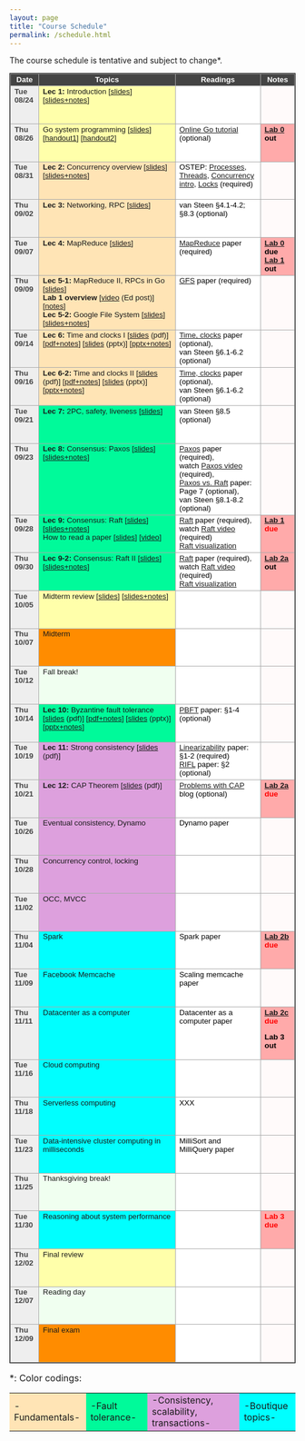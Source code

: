 ```yaml
---
layout: page
title: "Course Schedule"
permalink: /schedule.html
---
```


<style>
table.calendar {
    font-family: arial, helvetica;
    font-size: 10pt;
    empty-cells: show;
    border: 1px solid #000000;
    border-collapse: collapse;
}
table.calendar tr td {
    border: 1px solid #aaaaaa;
}
table.calendar tr {
    vertical-align: top;
    height: 5em;
    background: #ffffff;
}
table.calendar thead tr {
    text-align: center;
    background: #444444;
    color: #ffffff;
    height: auto;
    font-weight: bold;
}
/*.date {
	background: Gainsboro;
}*/
.holiday {
    background: #F0FFF0;
}
.lecture {
    background: #ffffaa;
}
.fundamentals {
    background: Moccasin;
}
/*.concurrency {
    background: LightGreen;
}*/
.fault-tolerance {
    background: MediumSpringGreen;
}
.consistency {
    background: Plum;
}
.advanced {
    background: Aqua;
}
.presentation {
    background: Plum;
}
.exam {
    background: DarkOrange;
}
.important {
    background: Bisque;
}
.nodue {
    background: #FFFAFA;
}
.optional {
    background: Linen;
}
.reading {
    color: Black;
}
.hw {
    background: #ffaaaa;
	color: Black;
	font-weight: bold;
}
.hwdue {
    color: #ff0000;
    background: #ffaaaa;
	font-weight: bold;
}
.assignment {
    color: #0aa00a;
	font-weight: bold;
}
.date {
	background: #eeeeee;
    color: #444444;
}
</style>

The course schedule is tentative and subject to change\*.

<p>
<table class="calendar" cellspacing="0" cellpadding="6" width="100%">
 <thead>
  <tr>
   <td width="10%">Date</td><td width="48%">Topics</td>
   <td width="30%">Readings</td><td width="12%">Notes</td>
  </tr>
 </thead>

<tr> <!-- week of Aug 23 -->
  <td id="2021-8-24" class="date"><b>Tue 08/24</b></td>
  <td class="lecture">
		<b>Lec 1:</b> Introduction [<a href="./public/lecs/lec1-intro.pdf">slides</a>]
		[<a href="./public/lecs/lec1-intro+notes.pdf">slides+notes</a>]
  </td>
  <td class="reading"></td>
  <td class="nodue"></td>
</tr>
<tr> <!-- week of Aug 23 -->
  <td id="2021-8-26" class="date"><b>Thu 08/26</b></td>
  <td class="lecture">
		Go system programming [<a href="./public/lecs/go_basics_v2.pdf">slides</a>] 
		[<a href="./public/lecs/go_handout.docx">handout1</a>] 
		[<a href="./public/lecs/go_handout2.docx">handout2</a>]
  </td>
  <td class="reading">
		<a href="https://tour.golang.org/welcome/1">Online Go tutorial</a> (optional)
  </td>
  <td class="hw">
		<a href="./lab0.html">Lab 0</a> out
  </td>
</tr>

<tr> <!-- week of Aug 30 -->
  <td id="2021-8-31" class="date"><b>Tue 08/31</b></td>
  <td class="fundamentals">
		<b>Lec 2:</b> Concurrency overview [<a href="./public/lecs/lec2-concurrency.pdf">slides</a>]
		[<a href="./public/lecs/lec2-concurrency+notes.pdf">slides+notes</a>]
  </td>
  <td class="reading">
		OSTEP: <a href="https://pages.cs.wisc.edu/~remzi/OSTEP/cpu-intro.pdf">Processes</a>, 
		<a href="https://pages.cs.wisc.edu/~remzi/OSTEP/threads-api.pdf">Threads</a>, 
		<a href="https://pages.cs.wisc.edu/~remzi/OSTEP/threads-intro.pdf">Concurrency intro</a>, 
		<a href="https://pages.cs.wisc.edu/~remzi/OSTEP/threads-locks.pdf">Locks</a> (required)
  </td>
  <td class="nodue"></td>
</tr>
<tr> <!-- week of Aug 30 -->
  <td id="2021-09-02" class="date"><b>Thu 09/02</b></td>
  <td class="fundamentals">
		<b>Lec 3:</b> Networking, RPC [<a href="./public/lecs/lec3-rpc.pdf">slides</a>]
  </td>
  <td class="reading">
		van Steen &sect;4.1-4.2; &sect;8.3 (optional)
  </td>
  <td class="nodue">
  </td>
</tr>

<tr> <!-- week of Sep 06 -->
  <td id="2021-09-07" class="date"><b>Tue 09/07</b></td>
  <td class="fundamentals">
		<b>Lec 4:</b> MapReduce [<a href="./public/lecs/lec4-mapreduce.pdf">slides</a>]
  </td>
  <td class="reading">
		<a href="./public/papers/mapreduce_osdi04.pdf">MapReduce</a> paper (required)
  </td>
  <td class="hw">
		<a href="./lab0.html">Lab 0</a> due <br/>
		<a href="./lab1.html">Lab 1</a> out
  </td>
</tr>
<tr> <!-- week of Sep 06 -->
  <td id="2021-09-09" class="date"><b>Thu 09/09</b></td>
  <td class="fundamentals">
		<b>Lec 5-1:</b> MapReduce II, RPCs in Go [<a href="./public/lecs/lec5-mr-ft.pdf">slides</a>] <br/>
		<b>Lab 1 overview</b> [<a href="https://edstem.org/us/courses/8902/discussion/601030">video</a> (Ed post)] [<a href="./public/lecs/lab1_mapreduce_arch.pdf">notes</a>] <br/>
		<b>Lec 5-2:</b> Google File System [<a href="./public/lecs/lec5-gfs.pdf">slides</a>] 
	[<a href="./public/lecs/lec5-gfs+notes.pdf">slides+notes</a>]
  </td>
  <td class="reading">
		<a href="./public/papers/gfs_sosp03.pdf">GFS</a> paper (required)
  </td>
  <td class="nodue">
  </td>
</tr>

<tr> <!-- week of Sep 13 -->
  <td id="2021-09-14" class="date"><b>Tue 09/14</b></td>
  <td class="fundamentals">
		<b>Lec 6:</b> Time and clocks I [<a href="./public/lecs/lec6-time.pdf">slides</a> (pdf)]
	[<a href="./public/lecs/lec6-time+notes.pdf">pdf+notes</a>]
	[<a href="./public/lecs/lec6-time.pptx">slides</a> (pptx)]
	[<a href="./public/lecs/lec6-time+notes.pptx">pptx+notes</a>]
  </td>
  <td class="reading">
		<a href="./public/papers/time.pdf">Time, clocks</a> paper (optional), <br/>
		van Steen &sect;6.1-6.2 (optional)
  </td>
  <td class="nodue">
  </td>
</tr>
<tr> <!-- week of Sep 13 -->
  <td id="2021-09-16" class="date"><b>Thu 09/16</b></td>
  <td class="fundamentals">
		<b>Lec 6-2:</b> Time and clocks II [<a href="./public/lecs/lec6-time.pdf">slides</a> (pdf)]
	[<a href="./public/lecs/lec6-time+notes.pdf">pdf+notes</a>]
	[<a href="./public/lecs/lec6-time.pptx">slides</a> (pptx)]
	[<a href="./public/lecs/lec6-time+notes.pptx">pptx+notes</a>]
  </td>
  <td class="reading">
		<a href="./public/papers/time.pdf">Time, clocks</a> paper (optional), <br/>
		van Steen &sect;6.1-6.2 (optional)
  </td>
  <td class="nodue">
  </td>
</tr>

<tr> <!-- week of Sep 20 -->
  <td id="2021-09-21" class="date"><b>Tue 09/21</b></td>
  <td class="fault-tolerance">
		<b>Lec 7:</b> 2PC, safety, liveness [<a href="./public/lecs/lec7-2pc.pdf">slides</a>]
  </td>
  <td class="reading">
		van Steen &sect;8.5 (optional)
  </td>
  <td class="nodue">
  </td>
</tr>
<tr> <!-- week of Sep 20 -->
  <td id="2021-09-23" class="date"><b>Thu 09/23</b></td>
  <td class="fault-tolerance">
		<b>Lec 8:</b> Consensus: Paxos [<a href="./public/lecs/paxos.pdf">slides</a>] [<a href="./public/lecs/paxos+notes.pdf">slides+notes</a>]
  </td>
  <td class="reading">
		<a href="./public/papers/paxos_simple.pdf">Paxos</a> paper (required),<br/>
		watch <a href="https://youtu.be/JEpsBg0AO6o">Paxos video</a> (required),<br/>
		<a href="./public/papers/paxos_vs_raft.pdf">Paxos vs. Raft</a> paper: Page 7 (optional), <br/>
		van Steen &sect;8.1-8.2 (optional)
  </td>
  <td class="nodue">
  </td>
</tr>

<tr> <!-- week of Sep 27 -->
  <td id="2021-09-28" class="date"><b>Tue 09/28</b></td>
  <td class="fault-tolerance">
		<b>Lec 9:</b> Consensus: Raft [<a href="./public/lecs/raft.pdf">slides</a>] [<a href="./public/lecs/raft+notes.pdf">slides+notes</a>] <br/>
		How to read a paper [<a href="./public/lecs/how_to_read_a_paper.pdf">slides</a>] [<a href="https://edstem.org/us/courses/8902/discussion/674977">video</a>]
  </td>
  <td class="reading">
		<a href="./public/papers/raft.pdf">Raft</a> paper (required), <br/>
		watch <a href="https://youtu.be/YbZ3zDzDnrw">Raft video</a> (required) <br/>
		<a href="https://raft.github.io/">Raft visualization </a>
  </td>
  <td class="hwdue">
		<a href="./lab1.html">Lab 1</a> due
  </td>
</tr>
<tr> <!-- week of Sep 27 -->
  <td id="2021-09-30" class="date"><b>Thu 09/30</b></td>
  <td class="fault-tolerance">
		<b>Lec 9-2:</b> Consensus: Raft II [<a href="./public/lecs/raft.pdf">slides</a>] [<a href="./public/lecs/raft+notes.pdf">slides+notes</a>]
  </td>
  <td class="reading">
		<a href="./public/papers/raft.pdf">Raft</a> paper (required), <br/>
		watch <a href="https://youtu.be/YbZ3zDzDnrw">Raft video</a> (required) <br/>
		<a href="https://raft.github.io/">Raft visualization </a>
  </td>
  <td class="hw">
		<a href="./lab2.html">Lab 2a</a> out
  </td>
</tr>

<tr> <!-- week of Oct 04 -->
  <td id="2021-10-05" class="date"><b>Tue 10/05</b></td>
  <td class="lecture">
		 Midterm review [<a href="./public/lecs/midterm-review.pdf">slides</a>] [<a href="./public/lecs/midterm-review+notes.pdf">slides+notes</a>]
  </td>
  <td class="reading">
  </td>
  <td class="nodue">
  </td>
</tr>
<tr> <!-- week of Oct 04 -->
  <td id="2021-10-07" class="date"><b>Thu 10/07</b></td>
  <td class="exam">
		Midterm
  </td>
  <td class="reading">
  </td>
  <td class="nodue">
  </td>
</tr>

<tr> <!-- week of Oct 11 -->
  <td id="2021-10-12" class="date"><b>Tue 10/12</b></td>
  <td class="holiday">
		 Fall break!
  </td>
  <td class="reading">
  </td>
  <td class="nodue">
  </td>
</tr>
<tr> <!-- week of Oct 11 -->
  <td id="2021-10-14" class="date"><b>Thu 10/14</b></td>
  <td class="fault-tolerance">
		<b>Lec 10:</b> Byzantine fault tolerance [<a href="./public/lecs/lec10-bft.pdf">slides</a> (pdf)] [<a href="./public/lecs/lec10-bft+notes.pdf">pdf+notes</a>] [<a href="./public/lecs/lec10-bft.pptx">slides</a> (pptx)] [<a href="./public/lecs/lec10-bft+notes.pptx">pptx+notes</a>]
  </td>
  <td class="reading">
		<a href="./public/papers/pbft.pdf">PBFT</a> paper: &sect;1-4 (optional)
  </td>
  <td class="nodue">
  </td>
</tr>

<tr> <!-- week of Oct 18 -->
  <td id="2021-10-19" class="date"><b>Tue 10/19</b></td>
  <td class="consistency">
		<b>Lec 11:</b> Strong consistency [<a href="./public/lecs/lec11-cap.pdf">slides</a> (pdf)]
  </td>
  <td class="reading">
		<a href="./public/papers/linearizability.pdf">Linearizability</a> paper: &sect;1-2 (required) <br/>
		<a href="./public/papers/rifl.pdf">RIFL</a> paper: &sect;2 (optional)
  </td>
  <td class="nodue">
  </td>
</tr>
<tr> <!-- week of Oct 18 -->
  <td id="2021-10-21" class="date"><b>Thu 10/21</b></td>
  <td class="consistency">
		<b>Lec 12:</b> CAP Theorem [<a href="./public/lecs/lec11-cap.pdf">slides</a> (pdf)]
  </td>
  <td class="reading">
		<a href="http://dbmsmusings.blogspot.com/2010/04/problems-with-cap-and-yahoos-little.html">Problems with CAP</a> blog (optional)
  </td>
  <td class="hwdue">
		<a href="./lab2.html">Lab 2a</a> due
  </td>
</tr>

<tr> <!-- week of Oct 25 -->
  <td id="2021-10-26" class="date"><b>Tue 10/26</b></td>
  <td class="consistency">
		Eventual consistency, Dynamo
  </td>
  <td class="reading">
		Dynamo paper
  </td>
  <td class="nodue">
  </td>
</tr>
<tr> <!-- week of Oct 25 -->
  <td id="2021-10-28" class="date"><b>Thu 10/28</b></td>
  <td class="consistency">
		Concurrency control, locking
  </td>
  <td class="reading">
  </td>
  <td class="nodue">
  </td>
</tr>

<tr> <!-- week of Nov 1 -->
  <td id="2021-11-02" class="date"><b>Tue 11/02</b></td>
  <td class="consistency">
		OCC, MVCC
  </td>
  <td class="reading">
  </td>
  <td class="nodue">
  </td>
</tr>
<tr> <!-- week of Nov 1 -->
  <td id="2021-11-04" class="date"><b>Thu 11/04</b></td>
  <td class="advanced">
		Spark
  </td>
  <td class="reading">
		Spark paper
  </td>
  <td class="hwdue">
		<a href="./lab2.html">Lab 2b</a> due
  </td>
</tr>

<tr> <!-- week of Nov 8 -->
  <td id="2021-11-09" class="date"><b>Tue 11/09</b></td>
  <td class="advanced">
		Facebook Memcache
  </td>
  <td class="reading">
		Scaling memcache paper
  </td>
  <td class="nodue">
  </td>
</tr>
<tr> <!-- week of Nov 8 -->
  <td id="2021-11-11" class="date"><b>Thu 11/11</b></td>
  <td class="advanced">
		Datacenter as a computer
  </td>
  <td class="reading">
		Datacenter as a computer paper
  </td>
  <td class="hwdue">
		<a href="./lab2.html">Lab 2c</a> due
		<p style="color:black">Lab 3 out</p>
  </td>
</tr>

<tr> <!-- week of Nov 15 -->
  <td id="2021-11-16" class="date"><b>Tue 11/16</b></td>
  <td class="advanced">
		Cloud computing
  </td>
  <td class="reading">
  </td>
  <td class="nodue">
  </td>
</tr>
<tr> <!-- week of Nov 15 -->
  <td id="2021-11-18" class="date"><b>Thu 11/18</b></td>
  <td class="advanced">
		Serverless computing
  </td>
  <td class="reading">
		XXX
  </td>
  <td class="nodue">
  </td>
</tr>

<tr> <!-- week of Nov 22 -->
  <td id="2021-11-23" class="date"><b>Tue 11/23</b></td>
  <td class="advanced">
		Data-intensive cluster computing in milliseconds
  </td>
  <td class="reading">
		MilliSort and MilliQuery paper
  </td>
  <td class="nodue">
  </td>
</tr>
<tr> <!-- week of Nov 22 -->
  <td id="2021-11-25" class="date"><b>Thu 11/25</b></td>
  <td class="holiday">
		Thanksgiving break!
  </td>
  <td class="reading">
  </td>
  <td class="nodue">
  </td>
</tr>

<tr> <!-- week of Nov 29 -->
  <td id="2021-11-30" class="date"><b>Tue 11/30</b></td>
  <td class="advanced">
		Reasoning about system performance
  </td>
  <td class="reading">
  </td>
  <td class="hwdue">
		Lab 3 due
  </td>
</tr>
<tr> <!-- week of Nov 29 -->
  <td id="2021-12-02" class="date"><b>Thu 12/02</b></td>
  <td class="lecture">
		Final review
  </td>
  <td class="reading">
  </td>
  <td class="nodue">
  </td>
</tr>

<tr> <!-- week of Dec 06 -->
  <td id="2021-12-07" class="date"><b>Tue 12/07</b></td>
  <td class="holiday">
		Reading day
  </td>
  <td class="reading">
  </td>
  <td class="nodue">
  </td>
</tr>
<tr> <!-- week of Dec 06 -->
  <td id="2021-12-09" class="date"><b>Thu 12/09</b></td>
  <td class="exam">
		Final exam
  </td>
  <td class="reading">
  </td>
  <td class="nodue">
  </td>
</tr>

</table>

</p>

<p style='font-size:12pt'>&#42;: Color codings:
<table style='font-size:12pt'>
<tr> 
	<td class="fundamentals"> -Fundamentals- </td>
	<td class="fault-tolerance"> -Fault tolerance- </td>
	<td class="consistency"> -Consistency, scalability, transactions- </td>
	<td class="advanced"> -Boutique topics- </td>
</tr>
</table>
